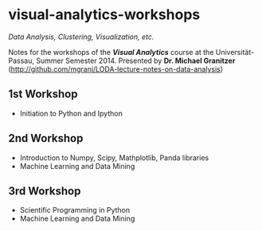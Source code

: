 visual-analytics-workshops
==========================

_Data Analysis, Clustering, Visualization, etc._

Notes for the workshops of the **_Visual Analytics_** course at the Universität-Passau, Summer Semester 2014.
Presented by **Dr. Michael Granitzer** (http://github.com/mgrani/LODA-lecture-notes-on-data-analysis)

## 1st Workshop

- Initiation to Python and Ipython

## 2nd Workshop

- Introduction to Numpy, Scipy, Mathplotlib, Panda libraries
- Machine Learning and Data Mining

## 3rd Workshop

- Scientific Programming in Python
- Machine Learning and Data Mining 
